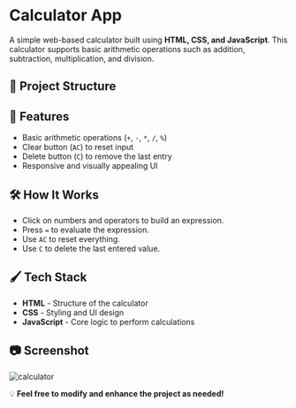 # Calculator App

A simple web-based calculator built using **HTML, CSS, and JavaScript**. This calculator supports basic arithmetic operations such as addition, subtraction, multiplication, and division.

## 📁 Project Structure

## 🚀 Features

- Basic arithmetic operations (`+`, `-`, `*`, `/`, `%`)
- Clear button (`AC`) to reset input
- Delete button (`C`) to remove the last entry
- Responsive and visually appealing UI

## 🛠️ How It Works

- Click on numbers and operators to build an expression.
- Press `=` to evaluate the expression.
- Use `AC` to reset everything.
- Use `C` to delete the last entered value.

## 🖌️ Tech Stack

- **HTML** - Structure of the calculator
- **CSS** - Styling and UI design
- **JavaScript** - Core logic to perform calculations

## 📷 Screenshot

![calculator](https://github.com/user-attachments/assets/971e553a-5b8a-494f-9507-a13ba6faebe6)

💡 **Feel free to modify and enhance the project as needed!**

